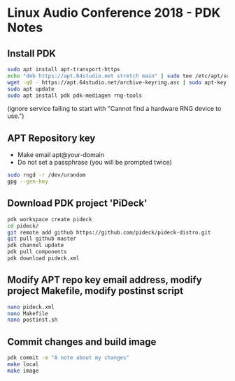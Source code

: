 # Linux Audio Conference 2018 - PDK Notes

## Install PDK

```bash
sudo apt install apt-transport-https
echo "deb https://apt.64studio.net stretch main" | sudo tee /etc/apt/sources.list.d/64studio.list
wget -qO - https://apt.64studio.net/archive-keyring.asc | sudo apt-key add -
sudo apt update
sudo apt install pdk pdk-mediagen rng-tools
```
(ignore service failing to start with "Cannot find a hardware RNG device to use.")

## APT Repository key

- Make email apt@your-domain
- Do not set a passphrase (you will be prompted twice)

```bash
sudo rngd -r /dev/urandom
gpg --gen-key
```

## Download PDK project 'PiDeck'

```bash
pdk workspace create pideck
cd pideck/
git remote add github https://github.com/pideck/pideck-distro.git
git pull github master
pdk channel update
pdk pull components
pdk download pideck.xml
```

## Modify APT repo key email address, modify project Makefile, modify postinst script

```bash
nano pideck.xml
nano Makefile
nano postinst.sh
```

## Commit changes and build image

```bash
pdk commit -m "A note about my changes"
make local
make image
```
